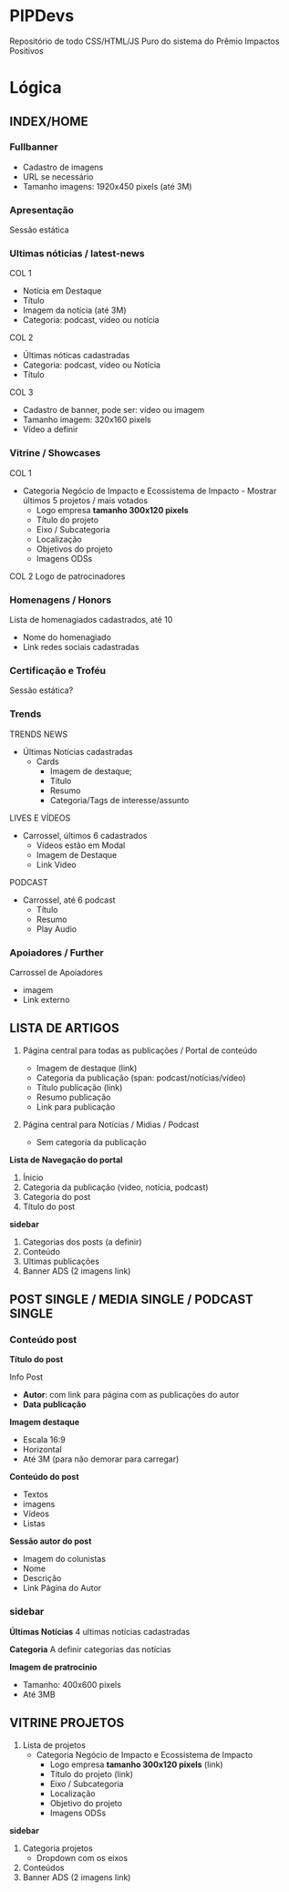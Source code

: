 # PIPDevs

Repositório de todo CSS/HTML/JS Puro do sistema do Prêmio Impactos Positivos

# Lógica
## INDEX/HOME

### Fullbanner
 - Cadastro de imagens
 - URL se necessário
 - Tamanho imagens: 1920x450 pixels (até 3M)

### Apresentação
Sessão estática

### Ultimas nóticias / latest-news
COL 1
- Notícia em Destaque
- Título
- Imagem da notícia (até 3M)
- Categoria: podcast, vídeo ou notícia

COL 2
- Últimas nóticas cadastradas
- Categoria: podcast, vídeo ou Notícia
- Título

COL 3
- Cadastro de banner, pode ser: vídeo ou imagem
- Tamanho imagem: 320x160 pixels
- Vídeo a definir

### Vitrine / Showcases

COL 1
- Categoria Negócio de Impacto e Ecossistema de Impacto - Mostrar últimos 5 projetos / mais votados
    - Logo empresa **tamanho 300x120 pixels**
    - Título do projeto
    - Eixo / Subcategoria
    - Localização
    - Objetivos do projeto
    - Imagens ODSs

COL 2
Logo de patrocinadores

### Homenagens / Honors

Lista de homenagiados cadastrados, até 10
- Nome do homenagiado
- Link redes sociais cadastradas

### Certificação e Troféu

Sessão estática?

### Trends
TRENDS NEWS
- Últimas Notícias cadastradas
    - Cards
        - Imagem de destaque;
        - Título
        - Resumo
        - Categoria/Tags de interesse/assunto

LIVES E VÍDEOS
- Carrossel, últimos 6 cadastrados
    - Vídeos estão em Modal
    - Imagem de Destaque
    - Link Video

PODCAST
- Carrossel, até 6 podcast
    - Título
    - Resumo
    - Play Audio

### Apoiadores / Further

Carrossel de Apoiadores
- imagem
- Link externo
    

## LISTA DE ARTIGOS

1. Página central para todas as publicações / Portal de conteúdo
    - Imagem de destaque (link)
    - Categoria da publicação (span: podcast/notícias/vídeo)
    - Título publicação (link)
    - Resumo publicação
    - Link para publicação

2. Página central para Notícias / Midias / Podcast
    - Sem categoria da publicação

**Lista de Navegação do portal**
1. Ínicio
2. Categoria da publicação (video, notícia, podcast)
3. Categoria do post
4. Título do post

**sidebar**
1. Categorias dos posts (a definir)
2. Conteúdo
3. Ultimas publicações
4. Banner ADS (2 imagens link)



## POST SINGLE / MEDIA SINGLE / PODCAST SINGLE

### Conteúdo post
**Título do post**

Info Post
- **Autor**: com link para página com as publicações do autor
- **Data publicação**

**Imagem destaque**
- Escala 16:9
- Horizontal
- Até 3M (para não demorar para carregar)

**Conteúdo do post**
- Textos
- imagens
- Vídeos
- Listas

**Sessão autor do post**
- Imagem do colunistas
- Nome
- Descrição
- Link Página do Autor

### sidebar

**Últimas Notícias**
4 ultimas notícias cadastradas

**Categoria**
A definir categorias das notícias

**Imagem de pratrocinio**
- Tamanho: 400x600 pixels
- Até 3MB

## VITRINE PROJETOS
1. Lista de projetos
    - Categoria Negócio de Impacto e Ecossistema de Impacto
        - Logo empresa **tamanho 300x120 pixels** (link)
        - Título do projeto (link)
        - Eixo / Subcategoria
        - Localização
        - Objetivo do projeto
        - Imagens ODSs


**sidebar**
1. Categoria projetos
    - Dropdown com os eixos
2. Conteúdos
3. Banner ADS (2 imagens link)

